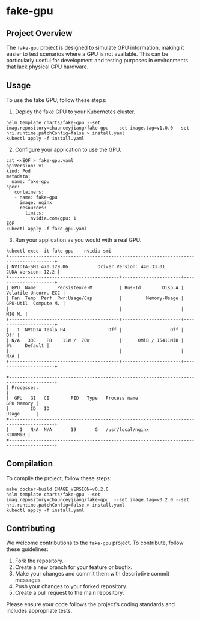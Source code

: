 # fake-gpu

## Project Overview

The `fake-gpu` project is designed to simulate GPU information, making it easier to test scenarios where a GPU is not available. This can be particularly useful for development and testing purposes in environments that lack physical GPU hardware.

## Usage

To use the fake GPU, follow these steps:

1. Deploy the fake GPU to your Kubernetes cluster.
``` shell
helm template charts/fake-gpu --set imag.repository=chaunceyjiang/fake-gpu  --set image.tag=v1.0.0 --set nri.runtime.patchConfig=false > install.yaml
kubectl apply -f install.yaml
```
2. Configure your application to use the GPU.
``` shell 
cat <<EOF > fake-gpu.yaml
apiVersion: v1
kind: Pod
metadata:
  name: fake-gpu
spec:
   containers:
   - name: fake-gpu
     image: nginx
     resources:
       limits:
         nvidia.com/gpu: 1
EOF
kubectl apply -f fake-gpu.yaml
```
3. Run your application as you would with a real GPU.
``` shell
kubectl exec -it fake-gpu -- nvidia-smi
+---------------------------------------------------------------------------------------+
| NVIDIA-SMI 470.129.06           Driver Version: 440.33.01          CUDA Version: 12.2 |
+-----------------------------------------+----------------------+----------------------+
| GPU  Name        Persistence-M          | Bus-Id        Disp.A | Volatile Uncorr. ECC |
| Fan  Temp  Perf  Pwr:Usage/Cap          |         Memory-Usage | GPU-Util  Compute M. |
|                                         |                      |               MIG M. |
+-----------------------------------------+----------------------+----------------------+
|   1  NVIDIA Tesla P4                Off |                  Off |                  Off |
| N/A   33C    P8    11W /  70W           |      0MiB / 15411MiB |       0%     Default |
|                                         |                      |                  N/A |
+-----------------------------------------+----------------------+----------------------+

+---------------------------------------------------------------------------------------+
| Processes:                                                                            |
|  GPU   GI   CI        PID   Type   Process name                            GPU Memory |
|        ID   ID                                                             Usage      |
+---------------------------------------------------------------------------------------+
|    1   N/A  N/A       19       G   /usr/local/nginx                           3200MiB |
+---------------------------------------------------------------------------------------+
```


## Compilation

To compile the project, follow these steps:

``` shell
make docker-build IMAGE_VERSION=v0.2.0
helm template charts/fake-gpu --set imag.repository=chaunceyjiang/fake-gpu  --set image.tag=v0.2.0 --set nri.runtime.patchConfig=false > install.yaml
kubectl apply -f install.yaml
```

## Contributing

We welcome contributions to the `fake-gpu` project. To contribute, follow these guidelines:

1. Fork the repository.
2. Create a new branch for your feature or bugfix.
3. Make your changes and commit them with descriptive commit messages.
4. Push your changes to your forked repository.
5. Create a pull request to the main repository.

Please ensure your code follows the project's coding standards and includes appropriate tests.
